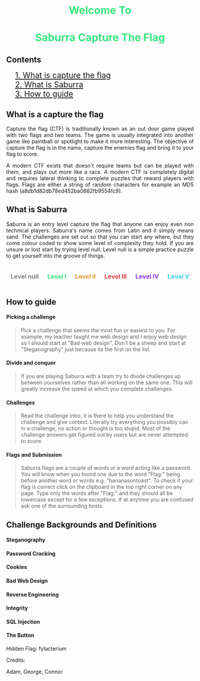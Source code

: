 # <span style="color:#39e47e;"><center>Welcome To</center></span>
# <span style="color:#39e47e;margin:auto;"><center>Saburra Capture The Flag</center></span>

## Contents
<ul style="list-style-type:none;">
	<li>
        <a href="#what-is-capture-the-flag" style="font-size:1.5em;">
        	1. What is capture the flag</a></li>
	<li>
        <a href="#what-is-saburra" style="font-size:1.5em;">
        	2. What is Saburra</a></li>
	<li>
        <a href="#how-to-guide" style="font-size:1.5em;">
        	3. How to guide</a></li>
</ul>



## <a id="what-is-capture-the-flag">What is a capture the flag</a>
<p style="text-align:justify;">Capture the flag (CTF) is traditionally known as an out door game played with two flags and two teams. The game is usually integrated into another game like paintball or spotlight to make it more interesting. The objective of capture the flag is in the name, capture the enemies flag and bring it to your flag to score.

<p style="text-align:justify;">A modern CTF exists that doesn't require teams but can be played with them, and plays out more like a race. A modern CTF is completely digital and requires lateral thinking to complete puzzles that reward players with flags. Flags are either a string of random characters for example an MD5 hash (a8db1d82db78ed452ba0882fb9554fc9).</p>



## <a id="what-is-saburra">What is Saburra</a>
<p style="text-align:justify;">
    Saburra is an entry level capture the flag that anyone can enjoy even non technical players. Saburra's name comes from Latin and it simply means sand. The challenges are set out so that you can start any where, but they come colour coded to show some level of complexity they hold. If you are unsure or lost start by trying level null. Level null is a simple practice puzzle to get yourself into the groove of things.
</p>

<div style="display:flex;justify-content:space-around;">
    <h3 style="color:grey;">Level null</h3>
	<h3 style="color:#39e47e;">Level I</h3>
	<h3 style="color:#e49939;">Level II</h3>
	<h3 style="color:#e43939;">Level III</h3>
	<h3 style="color:#8839e4;">Level IV</h3>
	<h3 style="color:#39d0e4;">Level V</h3>
</div>



## <a id="how-to-guide">How to guide</a>
#### Picking a challenge

> Pick a challenge that seems the most fun or easiest to you. For example, my teacher taught me web design and I enjoy web design so I should start at "Bad web design". Don't be a sheep and start at "Steganography" just because its the first on the list.

#### Divide and conquer

> If you are playing Saburra with a team try to divide challenges up between yourselves rather than all working on the same one. This will greatly increase the speed at which you complete challenges.

#### Challenges

> Read the challenge intro, it is there to help you understand the challenge and give context. Literally try everything you possibly can in a challenge, no action or thought is too stupid. Most of the challenge answers get figured out by users but are never attempted to score.

#### Flags and Submission

> Saburra flags are a couple of words or a word acting like a password. You will know when you found one due to the word "Flag:" being before another word or words e.g. "bananasontoast". To check if your flag is correct click on the clipboard in the top right corner on any page. Type only the words after "Flag:" and they should all be lowercase except for a few exceptions. If at anytime you are confused ask one of the surrounding hosts.



## Challenge Backgrounds and Definitions

#### Steganography

#### Password Cracking

#### Cookies

#### Bad Web Design

#### Reverse Engineering

#### Integrity

#### SQL Injection

#### The Button







Hidden Flag: fylacterium

Credits:

Adam, George, Connor